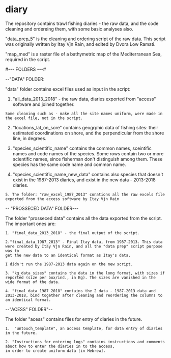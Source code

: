 # diary
The repository contains trawl fishing diaries - the raw data, and the code cleaning and ordereing them, with some basic analyses also.

"data_prep_5" is the cleaning and ordering script of the raw data. This script was originally written by Itay Vjn Rain, and edited by Dvora Low Ramati.

"map_med" is a raster file of a bathymetric map of the Mediterranean Sea, required in the script.


#--- FOLDERS ---#

--"DATA" FOLDER:

"data" folder contains excel files used as input in the script:

  1. "all_data_2013_2018" - the raw data, diaries exported from "access" software and joined together. 

  	Some cleaning such as - make all the site names uniform, were made in the excel file, not in the script.
  
  2. "locations_lat_on_sore" contains geogrphic data of fishing sites: their estimated coordinations on shore, and the perpendicular from the shore line, in degrees.
  
  3. "species_scientific_name" contains the common names, sceintific names and code names of the species. Some rows contain two or more scientific names, 
	since fisherman don't distinguish among them. These species has the same code name and common name.
  
  4. "species_scientific_name_new_data" contains also species that doesn't exist in the 1987-2013 diaries, and exist in the new data - 2013-2018 diaries.


	5. The folder: "raw_excel_1987_2013" conations all the raw excels file exported from the access software by Itay Vjn Rain


-- "PROSSECED DATA" FOLDER---
  
  The folder "prosseced data" contains all the data exported from the script. The important ones are: 
  
	1. "final_data_2013_2018" - the final output of the script. 

	2."final_data_1987_2013" - Final Itay data, from 1987-2013. This data were created by Itay Vjn Rain, and all the "data prep" script purpose was to 
	get the new data to an identical format as Itay's data.

	I didn't run the 1987-2013 data again on the new script.

	3. "kg_data_sizes" contains the data in the long format, with sizes if reported (size per box/ind., in Kg). The sizes are vanished in the wide format of the data.

	4. "final_data_1987_2018" contains the 2 data - 1987-2013 data and 2013-2018, bind together after cleaning and reordering the columns to an identical format.
  

--"ACESS" FOLDER"--
 
   The folder "acess" contains files for entry of diaries in the future.
  
	1.  "untouch_template", an access template, for data entry of diaries in the future.

	2. "Instructions for entering logs" contains instructions and comments abuot how to enter the diaries in to the access,  
	in order to create uniform data [in Hebrew].